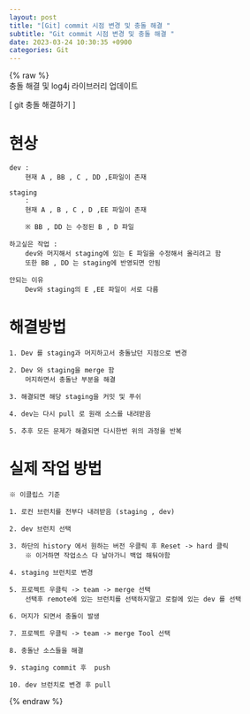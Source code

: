 ```yaml
---  
layout: post  
title: "[Git] commit 시점 변경 및 충돌 해결 "  
subtitle: "Git commit 시점 변경 및 충돌 해결 "  
date: 2023-03-24 10:30:35 +0900  
categories: Git  
---  
```

{% raw %}  
충돌 해결 및 log4j 라이브러리 업데이트  
  
[ git 충돌 해결하기 ]  
  
# 현상  
  
	dev :  
		현재 A , BB , C , DD ,E파일이 존재  
  
	staging  
		:  
		현재 A , B , C , D ,EE 파일이 존재  
  
		※ BB , DD 는 수정된 B , D 파일  
  
	하고싶은 작업 :  
		dev와 머지해서 staging에 있는 E 파일을 수정해서 올리려고 함  
		또한 BB , DD 는 staging에 반영되면 안됨  
  
	안되는 이유  
		Dev와 staging의 E ,EE 파일이 서로 다름  
  
# 해결방법  
  
	1. Dev 를 staging과 머지하고서 충돌났던 지점으로 변경  
  
	2. Dev 와 staging을 merge 함  
		머지하면서 충돌난 부분을 해결  
  
	3. 해결되면 해당 staging을 커밋 및 푸쉬  
  
	4. dev는 다시 pull 로 원래 소스를 내려받음  
  
	5. 추후 모든 문제가 해결되면 다시한번 위의 과정을 반복  
  
# 실제 작업 방법  
	※ 이클립스 기준  
  
	1. 로컨 브런치를 전부다 내려받음 (staging , dev)  
  
	2. dev 브런치 선택  
  
	3. 하단의 history 에서 원하는 버전 우클릭 후 Reset -> hard 클릭  
		※ 이거하면 작업소스 다 날아가니 백업 해둬야함  
  
	4. staging 브런치로 변경  
  
	5. 프로젝트 우클릭 -> team -> merge 선택  
		선택후 remote에 있는 브런치를 선택하지말고 로컬에 있는 dev 를 선택  
  
	6. 머지가 되면서 충돌이 발생  
  
	7. 프로젝트 우클릭 -> team -> merge Tool 선택  
  
	8. 충돌난 소스들을 해결  
  
	9. staging commit 후  push  
  
	10. dev 브런치로 변경 후 pull  
  
{% endraw %}